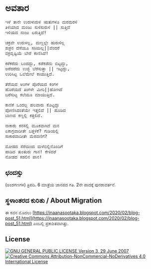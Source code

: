 # ಅವತಾರ

<pre>
ಇಳೆ ತಾನೇ ಉರುಳುರುಳಿ ಋತುಗಳೂ ಮರಮರಳಿ
ತಿಳಿಯಾದ ಮಂಜು ಸುಳಿಸುರುಳಿ || ಸುತ್ತಿದೆ
ಇಳಿಯದ ನಂಜು ಏರುತ್ತಿದೆ!

ಚಕ್ರವೇ ಉರುಳಲ್ಲ, ಮಣ್ಣಲ್ಲೇ ಹುರುಳಿಲ್ಲ
ಶುಕ್ರನ ದೆಸೆಯೂ ಸರಿಯಿಲ್ಲ||ವೆಂದರೆ
ವಕ್ರದೃಷ್ಟಿಯೆ ಬೇರೆ ಕಾಣಿಸಿದೆ!

ಕರೆಕರೆದು ಬಂದದ್ದು, ಕಡೆಕಡೆದು ಬಿಟ್ಟದ್ದು,
ಅರೆದರೆದು ಉಜ್ಜಿ ಬೆರೆಸುತ್ತಾ || ಇಟ್ಟದ್ದು,
ಉರಿಸಿಟ್ಟ ಒಲೆಮೇಲೆ ಕಾಯುತ್ತಿದೆ.

ತೆರೆಯದ ಅಂಗಳ ಪೊರೆಯದ ಕಂಗಳ
ಹೊರೆಯದೆ ತಿಂಗಳೇ ಮೀರಿ||ಹೋಗಿದೆ
ಬರೆಸುಟ್ಟ ಕಲೆಯೂ ಮಾಯುತ್ತಿದೆ.

ಕಾಣಿಕೆ ಒಂದಲ್ಲ ಹಲವಾರು ಕೊಟ್ಟದ್ದು
ಪೋಣಿಸಿದಂತೆಯೇ ಇತ್ತಲಿದೆ || ಹೂಡಿದ
ಬಾಣದ ಕಣ್ಣಲ್ಲಿ ಕತ್ತಲಿದೆ.

ನಾಕಾರು ಕನಸಲ್ಲಿ ಮೂಕವಾಗಿದೆ ಮನ
ಏಕಾಗ್ರವಾದೀತೇ ಬತ್ತಳಿಕೆ? ಗುಡಿಯಲ್ಲಿ
ಸಾಕಾರವಾದೀತೇ ಮೆರವಣಿಗೆ?

ಮೋಡದ ಸೆರೆಯಿಂದ ಮಳೆಬಿಲ್ಲಿನೊಂದಿಗೆ
ಹಾಡಿದ ತುಂತುರು ಗಾನ! ಕೇಳಿದರೆ
ನೋಡದ ಕಡಲಿನ ಪಾನ!
</pre>

## ಛಂದಸ್ಸು

(ಅಂಶಗಣಗಳ) ತ್ರಿಪದಿ. 6 ಮಾತ್ರೆಯ ಜಾನಪದ ಗತಿ. 2ನೇ ಪಾದಕ್ಕೆ ಪುನರಾವರ್ತನೆ.

## ಸ್ಥಳಾಂತರದ ಕುರಿತು / About Migration

ಈ ಕವನ ಮೊದಲು [https://jnaanasootaka.blogspot.com/2020/02/blog-post_51.html](https://jnaanasootaka.blogspot.com/2020/02/blog-post_51.html) ಎಂಬಲ್ಲಿ ಪ್ರಕಾಶಿತವಾಗಿತ್ತು.

## License

[![GNU GENERAL PUBLIC LICENSE Version 3, 29 June 2007](https://www.gnu.org/graphics/gplv3-127x51.png) ![Creative Commons Attribution-NonCommercial-NoDerivatives 4.0 International License](https://i.creativecommons.org/l/by-nc-nd/4.0/88x31.png)](../README.md#ಪರವಾನಗಿ--license)
